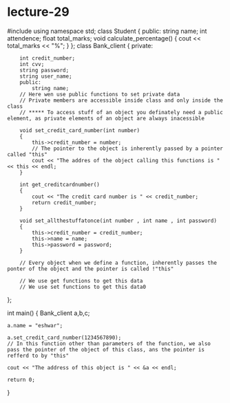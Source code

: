 # lecture-29
#include <iostream>
using namespace std;
class Student 
{
	public:
	string name;
	int attendence;
	float total_marks;
	void calculate_percentage()
	{
		cout << total_marks << "%";
	}
};
class Bank_client
{
	private:
		
		int credit_number;
		int cvv;
		string password;
		string user_name;
		public:	
			string name;
		// Here wen use public functions to set private data
		// Private members are accessible inside class and only inside the class
		// ***** To access stuff of an object you definately need a public element, as private elements of an object are always inacessible
		
		void set_credit_card_number(int number)
		{
			this->credit_number = number;
			// The pointer to the object is inherently passed by a pointer called "this"
			cout << "The addres of the object calling this functions is " << this << endl;
		}
		
		int get_creditcardnumber()
		{
			cout << "The credit card number is " << credit_number;
			return credit_number;
		}
		
		void set_allthestuffatonce(int number , int name , int password)
		{
			this->credit_number = credit_number;
			this->name = name;
			this->password = password;
		}
		
		// Every object when we define a function, inherently passes the ponter of the object and the pointer is called !"this"
		
		// We use get functions to get this data
		// We use set functions to get this data0
};

int main()
{
	Bank_client a,b,c;
	
	a.name = "eshwar";
	
	a.set_credit_card_number(1234567890);
	// In this function other than parameters of the function, we also pass the pointer of the object of this class, ans the pointer is refferd to by "this"
	
	cout << "The address of this object is " << &a << endl;

	return 0;
}
